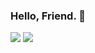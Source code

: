 ### Hello, Friend. 👾


<img src="https://github-readme-stats.vercel.app/api?username=Nisarg12&theme=algolia&include_all_commits=true&include_private=true&show_icons=true&title_color=58A6FF&icon_color=1F6FEB&text_color=C3D1D9&bg_color=0D1117">


<img src="https://github-readme-stats.vercel.app/api/top-langs/?username=Nisarg12&bg_color=0D1117&text_color=C3D1D9&icon_color=1F6FEB&layout=compact&langs_count=10">


<!--What brought you here, Friend? 👀-->
